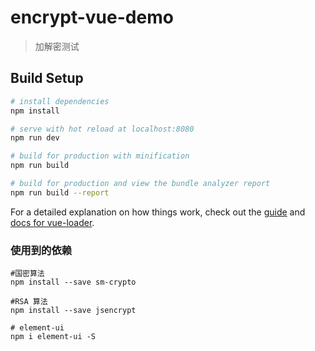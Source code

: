 # encrypt-vue-demo

> 加解密测试

## Build Setup

``` bash
# install dependencies
npm install

# serve with hot reload at localhost:8080
npm run dev

# build for production with minification
npm run build

# build for production and view the bundle analyzer report
npm run build --report
```

For a detailed explanation on how things work, check out the [guide](http://vuejs-templates.github.io/webpack/) and [docs for vue-loader](http://vuejs.github.io/vue-loader).


### 使用到的依赖

```
#国密算法
npm install --save sm-crypto

#RSA 算法
npm install --save jsencrypt

# element-ui
npm i element-ui -S
```
